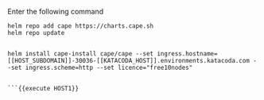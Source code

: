 
Enter the following command
```
helm repo add cape https://charts.cape.sh
helm repo update


helm install cape-install cape/cape --set ingress.hostname=[[HOST_SUBDOMAIN]]-30036-[[KATACODA_HOST]].environments.katacoda.com --set ingress.scheme=http --set licence="free10nodes"


```{{execute HOST1}}
